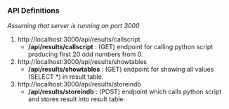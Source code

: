 ### API Definitions
*Assuming that server is running on port 3000*
1. http://localhost:3000/api/results/callscript 
     - **/api/results/callscript** : (GET) endpoint for calling python script producing first 20 odd numbers from 0.
2. http://localhost:3000/api/results/showtables
    - **/api/results/showtables** : (GET) endpoint for showing all values (SELECT *) in result table.
3. http://localhost:3000/api/results/storeindb
    - **/api/results/storeindb** : (POST) endpoint
    which calls python script and stores result into result table.